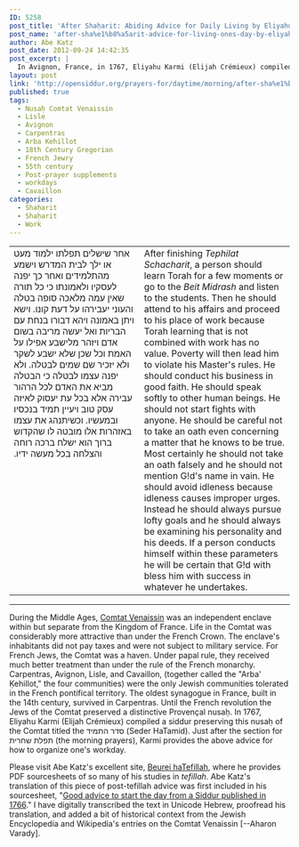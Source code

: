 ```yaml
---
ID: 5258
post_title: 'After Shaḥarit: Abiding Advice for Daily Living by Eliyahu Carmi (1767) translated by Abe Katz'
post_name: 'after-sha%e1%b8%a5arit-advice-for-living-ones-day-by-eliyahu-carmi-1767-translated-by-abe-katz'
author: Abe Katz
post_date: 2012-09-24 14:42:35
post_excerpt: |
  In Avignon, France, in 1767, Eliyahu Karmi (Elijah Crémieux) compiled a siddur preserving the nusaḥ of the <a href="http://en.wikipedia.org/wiki/Comtat_Venaissin">Comtat Venaissin</a> titled the סדר התמיד (Seder HaTamid). Just after the section for תפלת שחרית (the morning prayers), Karmi provides the following advice for how to organize one's workday:
layout: post
link: 'http://opensiddur.org/prayers-for/daytime/morning/after-sha%e1%b8%a5arit-advice-for-living-ones-day-by-eliyahu-carmi-1767-translated-by-abe-katz/'
published: true
tags:
  - Nusaḥ Comtat Venaissin
  - Lisle
  - Avignon
  - Carpentras
  - Arba Kehillot
  - 18th Century Gregorian
  - French Jewry
  - 55th century
  - Post-prayer supplements
  - workdays
  - Cavaillon
categories:
  - Shaḥarit
  - Shaḥarit
  - Work
---
```

<table style="margin-left: auto;margin-right: auto;">
<tbody>
<tr>
<td style="vertical-align:top;" width="46%">
<div class="liturgy"><span lang="he">
אחר שישלים תפלתו ילמוד מעט או ילך לבית המדרש וישמע מהתלמידים ואחר כך יפנה לעסקיו ולאמונתו כי כל תורה שאין עמה מלאכה סופה בטלה והעוני יעבירהו על דעת קונו. וישא ויתן באמונה ויהא דבורו בנחת עם הבריות ואל יעשה מריבה בשום אדם ויזהר מלישבע אפילו על האמת וכל שכן שלא ישבע לשקר ולא יזכיר שם שמים לבטלה. ולא יפנה עצמו לבטלה כי הבטלה מביא את האדם לכל הרהור עבירה אלא בכל עת יעסוק לאיזה עסק טוב ויעיין תמיד בנכסיו ובמעשיו. וכשיתנהג את עצמו באזהרות אלו מובטה לו שהקדוש ברוך הוא ישלח ברכה רוחה והצלחה בכל מעשה ידיו.‏
</span></div></td>
 
<td style="vertical-align:top;" width="53%"><div class="english">
After finishing <em>Tephilat Schacharit</em>, a person should learn Torah for a few moments or go to the <em>Beit Midrash</em> and listen to the students. Then he should attend to his affairs and proceed to his place of work because Torah learning that is not combined with work has no value. Poverty will then lead him to violate his Master's rules. He should conduct his business in good faith. He should speak softly to other human beings. He should not start fights with anyone. He should be careful not to take an oath even concerning a matter that he knows to be true. Most certainly he should not take an oath falsely and he should not mention G!d's name in vain. He should avoid idleness because idleness causes improper urges. Instead he should always pursue lofty goals and he should always be examining his personality and his deeds. If a person conducts himself within these parameters he will be certain that G!d with bless him with success in whatever he undertakes.
</td>
</tr>
</tbody></table>

<hr />
During the Middle Ages, <a href="http://en.wikipedia.org/wiki/Comtat_Venaissin">Comtat Venaissin</a> was an independent enclave within but separate from the Kingdom of France. Life in the Comtat was considerably more attractive than under the French Crown. The enclave's inhabitants did not pay taxes and were not subject to military service. For French Jews, the Comtat was a haven. Under papal rule, they received much better treatment than under the rule of the French monarchy. Carpentras, Avignon, Lisle, and Cavaillon, (together called the "Arba' Ḳehillot," the four communities) were the only Jewish communities tolerated in the French pontifical territory. The oldest synagogue in France, built in the 14th century, survived in Carpentras. Until the French revolution the Jews of the Comtat preserved a distinctive Provençal nusaḥ. In 1767, Eliyahu Karmi (Elijah Crémieux) compiled a siddur preserving this nusaḥ of the Comtat titled the סדר התמיד (Seder HaTamid). Just after the section for תפלת שחרית (the morning prayers), Karmi provides the above advice for how to organize one's workday.

Please visit Abe Katz's excellent site, <a href="http://www.beureihatefila.com/">Beurei haTefillah</a>, where he provides PDF sourcesheets of so many of his studies in <em>tefillah</em>. Abe Katz's translation of this piece of post-tefillah advice was first included in his sourcesheet, "<a href="http://beureihatefila.com/files/Good_Advice.pdf">Good advice to start the day from a Siddur published in 1766</a>." I have digitally transcribed the text in Unicode Hebrew, proofread his translation, and added a bit of historical context from the Jewish Encyclopedia and Wikipedia's entries on the Comtat Venaissin [--Aharon Varady].